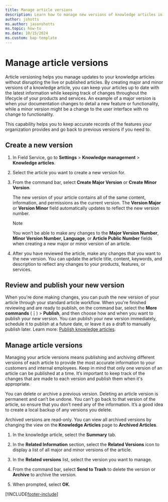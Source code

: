 ```yaml
---
title: Manage article versions
description: Learn how to manage new versions of knowledge articles in Dynamics 365 Field Service. 
author: jshotts
ms.author: jasonshotts
ms.topic: how-to
ms.date: 10/15/2024
ms.custom: bap-template
---
```


# Manage article versions

Article versioning helps you manage updates to your knowledge articles without disrupting the live or published articles. By creating major and minor versions of a knowledge article, you can keep your articles up to date with the latest information while keeping track of changes throughout the lifecycle of your products and services. An example of a major version is when your documentation changes to detail a new feature or functionality, while a minor version might be a change to the user interface with no change to functionality.  
  
This capability helps you to keep accurate records of the features your organization provides and go back to previous versions if you need to.

## Create a new version
  
1. In Field Service, go to **Settings** > **Knowledge management** > **Knowledge articles**.  
1. Select the article you want to create a new version for.  
1. From the command bar, select **Create Major Version** or **Create Minor Version**.  

    The new version of your article contains all of the same content, information, and permissions as the current version. The **Version Major** or **Version Minor** field automatically updates to reflect the new version number.  
  
    > [!NOTE]
    > You won’t be able to make any changes to the **Major Version Number**, **Minor Version Number**, **Language**, or **Article Public Number** fields when creating a new major or minor version of an article.  
  
1. After you have reviewed the article, make any changes that you want to the new version. You can update the article title, content, keywords, and description to reflect any changes to your products, features, or services.  
  
## Review and publish your new version  

When you're done making changes, you can push the new version of your article through your standard article workflow. When you're finished reviewing and are ready to publish, on the command bar, select the **More commands** (**&vellip;**) > **Publish**, and then choose how and when you want to publish your new version. You can publish your new version immediately, schedule it to publish at a future date, or leave it as a draft to manually publish later. Learn more: [Publish knowledge articles](field-service-knowledge-management.md#publish-knowledge-articles).
  
## Manage article versions

Managing your article versions means publishing and archiving different versions of each article to provide the most accurate information to your customers and internal employees. Keep in mind that only one version of an article can be published at a time. It’s important to keep track of the changes that are made to each version and publish them when it's appropriate.

You can delete or archive a previous version. Deleting an article version is permanent and can’t be undone. You can't go back to that version of the article, so ensure that you don’t need any of the information. It’s a good idea to create a local backup of any versions you delete.

Archived versions are read-only. You can view all archived versions by changing the view on the **Knowledge Articles** page to **Archived Articles**.
  
1. In the knowledge article, select the **Summary** tab.  
  
1. In the **Related Information** section, select the **Related Versions** icon to display a list of all major and minor versions of the article.  
  
1. In the **Related versions** list, select the version you want to manage.  
  
1. From the command bar, select **Send to Trash** to delete the version or **Archive** to archive the version. 
  
1. When prompted, select **OK**.  
  
[!INCLUDE[footer-include](../includes/footer-banner.md)]

